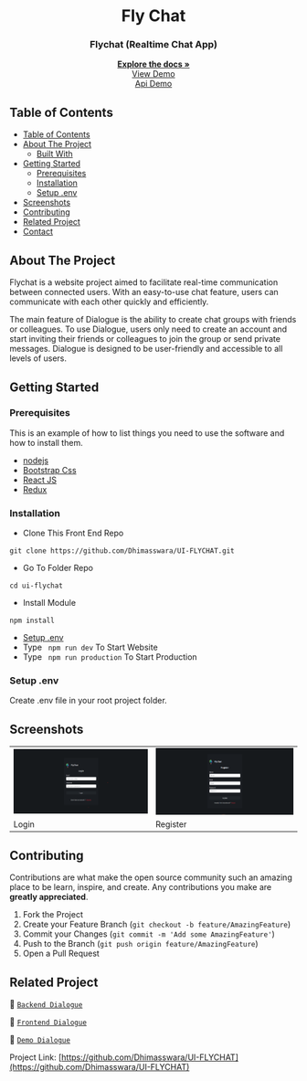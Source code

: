 <p align="center">
<div align="center">
<h1 align="center">Fly Chat</h1>
</div>
  <h3 align="center">Flychat (Realtime Chat App)</h3>
  <p align="center">
    <a href="https://github.com/Dhimasswara/UI-FLYCHAT"><strong>Explore the docs »</strong></a>
    <br />
    <a href="https://ui-flychat-ifr6.vercel.app">View Demo</a>
    <br />
    <a href="">Api Demo</a>
  </p>
</p>

<!-- TABLE OF CONTENTS -->

## Table of Contents

- [Table of Contents](#table-of-contents)
- [About The Project](#about-the-project)
  - [Built With](#built-with)
- [Getting Started](#getting-started)
  - [Prerequisites](#prerequisites)
  - [Installation](#installation)
  - [Setup .env](#setup-env)
- [Screenshots](#screenshots)
- [Contributing](#contributing)
- [Related Project](#related-project)
- [Contact](#contact)

<!-- ABOUT THE PROJECT -->

## About The Project

Flychat is a website project aimed to facilitate real-time communication between connected users. With an easy-to-use chat feature, users can communicate with each other quickly and efficiently.

The main feature of Dialogue is the ability to create chat groups with friends or colleagues. To use Dialogue, users only need to create an account and start inviting their friends or colleagues to join the group or send private messages. Dialogue is designed to be user-friendly and accessible to all levels of users.

<!-- GETTING STARTED -->

## Getting Started

### Prerequisites

This is an example of how to list things you need to use the software and how to install them.

- [nodejs](https://nodejs.org/en/download/)
- [Bootstrap Css](https://getbootstrap.com/)
- [React JS](https://reactjs.org/)
- [Redux](https://redux.js.org/)

### Installation

- Clone This Front End Repo

```
git clone https://github.com/Dhimasswara/UI-FLYCHAT.git
```

- Go To Folder Repo

```
cd ui-flychat
```

- Install Module

```
npm install
```

- <a href="#setup-env">Setup .env</a>
- Type ` npm run dev` To Start Website
- Type ` npm run production` To Start Production

### Setup .env

Create .env file in your root project folder.

<!-- ROADMAP -->

## Screenshots

<table>
  <tr>
    <td><img width="350px" src="public\documentation\login.png"  border="0" border="0" alt="1" /></td>
    <td> <img width="350px" src="public\documentation\register.png" \ border="0"  border="0"  border="0"  alt="2" /></td>
  </tr>
   <tr>
    <td>Login</td>
    <td>Register</td>
  </tr>


</table>
<!-- CONTRIBUTING -->

## Contributing

Contributions are what make the open source community such an amazing place to be learn, inspire, and create. Any contributions you make are **greatly appreciated**.

1. Fork the Project
2. Create your Feature Branch (`git checkout -b feature/AmazingFeature`)
3. Commit your Changes (`git commit -m 'Add some AmazingFeature'`)
4. Push to the Branch (`git push origin feature/AmazingFeature`)
5. Open a Pull Request

## Related Project

:rocket: [`Backend Dialogue`](https://github.com/Dhimasswara/API-FLYCHAT)

:rocket: [`Frontend Dialogue`](https://github.com/Dhimasswara/UI-FLYCHAT)

:rocket: [`Demo Dialogue`](https://ui-flychat-newest.vercel.app/)

Project Link: [https://github.com/Dhimasswara/UI-FLYCHAT](https://github.com/Dhimasswara/UI-FLYCHAT)
